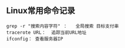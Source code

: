 ## Linux常用命令记录 ##

    grep -r "搜索内容字符" ：   全局搜索 目标支付串
	tracerote URL：  追踪当前URL地址
	ifconfig： 查看服务器IP
	